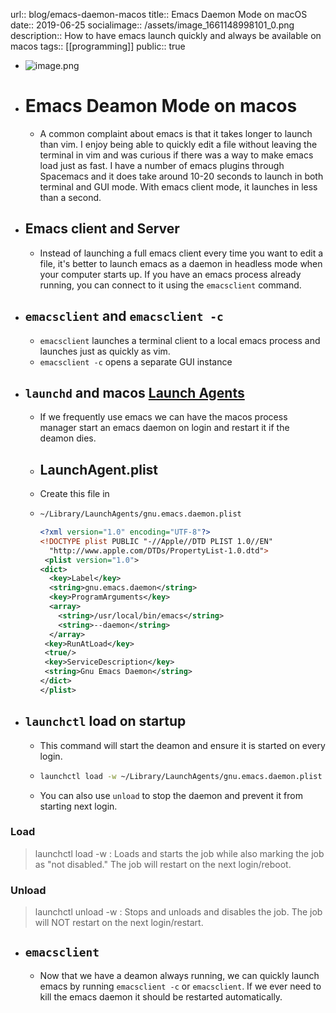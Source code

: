 url:: blog/emacs-daemon-macos
title:: Emacs Daemon Mode on macOS
date:: 2019-06-25
socialimage:: /assets/image_1661148998101_0.png
description:: How to have emacs launch quickly and always be available on macos
tags:: [[programming]]
public:: true

- ![image.png](../assets/image_1661148998101_0.png)
- # Emacs Deamon Mode on macos
	- A common complaint about emacs is that it takes longer to launch than vim. I enjoy being able to quickly edit a file without leaving the terminal in vim and was curious if there was a way to make emacs load just as fast. I have a number of emacs plugins through Spacemacs and it does take around 10-20 seconds to launch in both terminal and GUI mode. With emacs client mode, it launches in less than a second.
- ## Emacs client and Server
	- Instead of launching a full emacs client every time you want to edit a file, it's better to launch emacs as a daemon in headless mode when your computer starts up. If you have an emacs process already running, you can connect to it using the `emacsclient` command.
- ## `emacsclient` and `emacsclient -c`
	- `emacsclient` launches a terminal client to a local emacs process and launches just as quickly as vim.
	- `emacsclient -c` opens a separate GUI instance
- ## `launchd` and macos [Launch Agents](https://developer.apple.com/library/archive/documentation/MacOSX/Conceptual/BPSystemStartup/Chapters/Introduction.html "Launch Agents")
	- If we frequently use emacs we can have the macos process manager start an emacs daemon on login and restart it if the deamon dies.
	- ## LaunchAgent.plist
	- Create this file in
	- ``` bash
	  ~/Library/LaunchAgents/gnu.emacs.daemon.plist
	  ```
	  
	  
	  ``` xml
	  <?xml version="1.0" encoding="UTF-8"?>
	  <!DOCTYPE plist PUBLIC "-//Apple//DTD PLIST 1.0//EN"
	    "http://www.apple.com/DTDs/PropertyList-1.0.dtd">
	   <plist version="1.0">
	  <dict>
	    <key>Label</key>
	    <string>gnu.emacs.daemon</string>
	    <key>ProgramArguments</key>
	    <array>
	      <string>/usr/local/bin/emacs</string>
	      <string>--daemon</string>
	    </array>
	   <key>RunAtLoad</key>
	   <true/>
	   <key>ServiceDescription</key>
	   <string>Gnu Emacs Daemon</string>
	  </dict>
	  </plist>
	  ```
- ## `launchctl` load on startup
	- This command will start the deamon and ensure it is started on every login.
	- ``` bash
	  launchctl load -w ~/Library/LaunchAgents/gnu.emacs.daemon.plist
	  ```
	- You can also use `unload` to stop the daemon and prevent it from starting next login.
### Load
> launchctl load -w <path>: Loads and starts the job while also marking the job as "not disabled." The job will restart on the next login/reboot.
### Unload

> launchctl unload -w <path>: Stops and unloads and disables the job. The job will NOT restart on the next login/restart.
- ## `emacsclient`
	- Now that we have a deamon always running, we can quickly launch emacs by running `emacsclient -c` or `emacsclient`. If we ever need to kill the emacs daemon it should be restarted automatically.